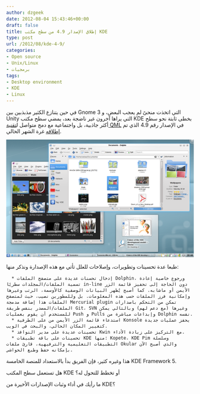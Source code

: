 ```yaml
---
author: dzgeek
date: 2012-08-04 15:43:46+00:00
draft: false
title: إطلاق الإصدار 4.9 من سطح مكتب KDE
type: post
url: /2012/08/kde-4-9/
categories:
- Open source
- Unix/Linux
- برمجيات
tags:
- Desktop environment
- KDE
- Linux
---
```


في حين يتنازع الكثير مذبذبين بين Gnome 3 التي اتخذت منحىً لم يعجب البعض، و Unity التي يراها آخرون غير ناضجة بعد، يمضي سطح مكتب KDE بخطى ثابتة نحو سطح أكثر جاذبية، بل واجتماعية مع دمج متواصل ل[تقنية QML](http://qt.nokia.com/qtquick/) في الإصدار رقم 4.9 الذي تم [إطلاقه](http://dot.kde.org/2012/07/31/49-releases-quality-stability) غرة الشهر الحالي.

[![](general-desktop.png)
](general-desktop.png)

طبعا عدة تحسينات وتطويرات، وإصلاحات للعلل تأتي مع هذه الإصدارة ونذكر منها:



	  * إدخال تحسنات عديدة على متصفح الملفات Dolphin، ورجوع خاصية إعادة تسمية الملفات/المجلدات سطريًا in-line دون الحاجة إلى تحفيز قائمة الزر الأيمن أو ماشابه. كما أصبح يُظهر البيانات الوصفية كالأوسمة، الرتب وغيرها وإمكانية فرز الملفات حسب هذه المعلومات. بل وللمطورين نصيب، حيث لمتصفح الملفات هذا إضافة مدمجة Mercurial plugin تمكن من التحكم باصدارات الملفات/المصدر بنفس طريقة Git، SVN وغيرها (مع دعم لهم) وبالتالي يمكن للمستخدم أن يقوم بعمليات Push و Pulls وإبداعات مباشرة من Dolphin نفسه.
	  * استدعاء قائمة الزر الأيمن من على الطرفية Konsole يحفز عمليات جديدة كتغيير المكان الحالي، والبحث في الويب.
	  * تحسينات عديدة على مدير النوافذ Kwin مع التركيز على زيادة الأداء.
	  * تحسينات على باقة تطبيقات KDE منها: Kopete، KDE Pim وسلسلة التطبيقات التعليمية والترفيهية، قارئ ملفات Okular والذي أصبح الآن بإمكانه حفظ وطبع الحواشي.

هذا وغيره كثير، فإن الفريق بدأ بالاستعداد للمنصة الخامسة KDE Framework 5.

هل تستعمل سطح المكتب KDE أو تخطط للتحول له؟

ما رأيك في أداء وثبات الإصدارات الأخيرة من KDE؟
